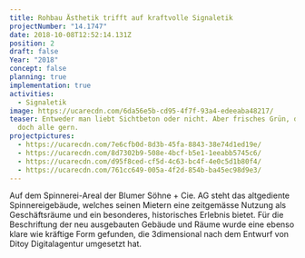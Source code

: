 ```yaml
---
title: Rohbau Ästhetik trifft auf kraftvolle Signaletik
projectNumber: "14.1747"
date: 2018-10-08T12:52:14.131Z
position: 2
draft: false
Year: "2018"
concept: false
planning: true
implementation: true
activities:
  - Signaletik
image: https://ucarecdn.com/6da56e5b-cd95-4f7f-93a4-edeeaba48217/
teaser: Entweder man liebt Sichtbeton oder nicht. Aber frisches Grün, das mögen
  doch alle gern.
projectpictures:
  - https://ucarecdn.com/7e6cfb0d-8d3b-45fa-8843-38e74d1ed19e/
  - https://ucarecdn.com/8d7302b9-508e-4bcf-b5e1-1eeabb5745c6/
  - https://ucarecdn.com/d95f8ced-cf5d-4c63-bc4f-4e0c5d1b80f4/
  - https://ucarecdn.com/761cc649-005a-4f2d-854b-ba45ec98d9e3/
---
```

Auf dem Spinnerei-Areal der Blumer Söhne + Cie. AG steht das altgediente Spinnereigebäude, welches seinen Mietern eine zeitgemässe Nutzung als Geschäftsräume und ein besonderes, historisches Erlebnis bietet. Für die Beschriftung der neu ausgebauten Gebäude und Räume wurde eine ebenso klare wie kräftige Form gefunden, die 3dimensional nach dem Entwurf von Ditoy Digitalagentur umgesetzt hat.
